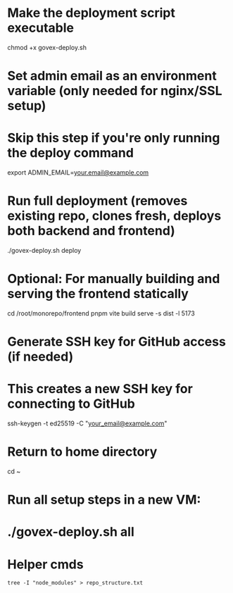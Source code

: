 # Make the deployment script executable
chmod +x govex-deploy.sh

# Set admin email as an environment variable (only needed for nginx/SSL setup)
# Skip this step if you're only running the deploy command
export ADMIN_EMAIL=your.email@example.com

# Run full deployment (removes existing repo, clones fresh, deploys both backend and frontend)
./govex-deploy.sh deploy

# Optional: For manually building and serving the frontend statically
cd /root/monorepo/frontend
pnpm vite build
serve -s dist -l 5173

# Generate SSH key for GitHub access (if needed)
# This creates a new SSH key for connecting to GitHub
ssh-keygen -t ed25519 -C "your_email@example.com"

# Return to home directory
cd ~

# Run all setup steps in a new VM:
# ./govex-deploy.sh all

# Helper cmds
```
tree -I "node_modules" > repo_structure.txt
```